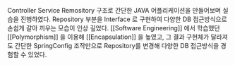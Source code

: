
Controller Service Remository 구조로 간단한 JAVA 어플리케이션을 만들어보며 실습을 진행하였다. Repository 부분을 Interface 로 구현하여 다양한 DB 접근방식으로 손쉽게 갈아 끼우는 모습이 인상 깊었다. [[Software Engineering]] 에서 학습했던[[Polymorphism]] 을 이용해 [[Encapsulation]] 을 높였고, 그 결과 구현체가 달라져도 간단한 SpringConfig 조작만으로 Repository를 변경해 다양한 DB 접근방식을 경험할 수 있었다. 
